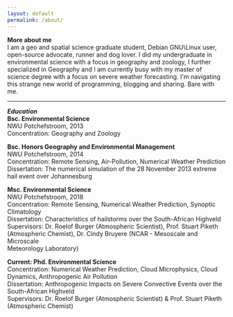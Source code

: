 ```yaml
---
layout: default
permalink: /about/
---
```


**More about me**  
I am a geo and spatial science graduate student, Debian GNU\Linux user,
open-source advocate, runner and dog lover. I did my undergraduate in
environmental science with a focus in geography and zoology, I further
specialized in Geography and I am currently busy with my master of science
degree with a focus on severe weather forecasting. I'm navigating this
strange new world of programming, blogging and sharing. Bare with me. 

______

***Education***  
**Bsc. Environmental Science**  
NWU Potchefstroom, 2013  
Concentration: Geography and Zoology  

**Bsc. Honors Geography and Environmental Management**  
NWU Potchefstroom, 2014  
Concentration: Remote Sensing, Air-Pollution, Numerical Weather Prediction  
Dissertation: The numerical simulation of the 28 November 2013 extreme hail event over Johannesburg  

**Msc. Environmental Science**  
NWU Potchefstroom, 2018  
Concentration: Remote Sensing, Numerical Weather Prediction, Synoptic Climatology  
Dissertation: Characteristics of hailstorms over the South-African Highveld  
Supervisors: Dr. Roelof Burger (Atmospheric Scientist), Prof. Stuart Piketh  
(Atmospheric Chemist), Dr. Cindy Bruyere (NCAR - Mesoscale and Microscale  
Meteorology Laboratory)  

**Current: Phd. Environmental Science**  
Concentration: Numerical Weather Prediction, Cloud Microphysics, Cloud Dynamics, Anthropogenic Air Pollution  
Dissertation: Anthropogenic Impacts on Severe Convective Events over the South-African Highveld  
Supervisors: Dr. Roelof Burger (Atmospheric Scientist) & Prof. Stuart Piketh (Atmospheric Chemist)  
